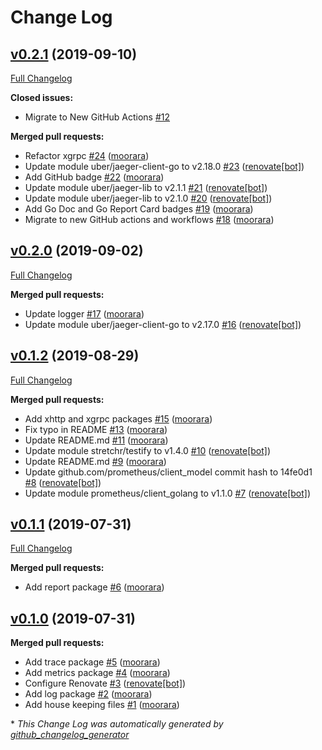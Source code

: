 # Change Log

## [v0.2.1](https://github.com/moorara/observe/tree/v0.2.1) (2019-09-10)
[Full Changelog](https://github.com/moorara/observe/compare/v0.2.0...v0.2.1)

**Closed issues:**

- Migrate to New GitHub Actions [\#12](https://github.com/moorara/observe/issues/12)

**Merged pull requests:**

- Refactor xgrpc [\#24](https://github.com/moorara/observe/pull/24) ([moorara](https://github.com/moorara))
- Update module uber/jaeger-client-go to v2.18.0 [\#23](https://github.com/moorara/observe/pull/23) ([renovate[bot]](https://github.com/apps/renovate))
- Add GitHub badge [\#22](https://github.com/moorara/observe/pull/22) ([moorara](https://github.com/moorara))
- Update module uber/jaeger-lib to v2.1.1 [\#21](https://github.com/moorara/observe/pull/21) ([renovate[bot]](https://github.com/apps/renovate))
- Update module uber/jaeger-lib to v2.1.0 [\#20](https://github.com/moorara/observe/pull/20) ([renovate[bot]](https://github.com/apps/renovate))
- Add Go Doc and Go Report Card badges [\#19](https://github.com/moorara/observe/pull/19) ([moorara](https://github.com/moorara))
- Migrate to new GitHub actions and workflows [\#18](https://github.com/moorara/observe/pull/18) ([moorara](https://github.com/moorara))

## [v0.2.0](https://github.com/moorara/observe/tree/v0.2.0) (2019-09-02)
[Full Changelog](https://github.com/moorara/observe/compare/v0.1.2...v0.2.0)

**Merged pull requests:**

- Update logger [\#17](https://github.com/moorara/observe/pull/17) ([moorara](https://github.com/moorara))
- Update module uber/jaeger-client-go to v2.17.0 [\#16](https://github.com/moorara/observe/pull/16) ([renovate[bot]](https://github.com/apps/renovate))

## [v0.1.2](https://github.com/moorara/observe/tree/v0.1.2) (2019-08-29)
[Full Changelog](https://github.com/moorara/observe/compare/v0.1.1...v0.1.2)

**Merged pull requests:**

- Add xhttp and xgrpc packages [\#15](https://github.com/moorara/observe/pull/15) ([moorara](https://github.com/moorara))
- Fix typo in README [\#13](https://github.com/moorara/observe/pull/13) ([moorara](https://github.com/moorara))
- Update README.md [\#11](https://github.com/moorara/observe/pull/11) ([moorara](https://github.com/moorara))
- Update module stretchr/testify to v1.4.0 [\#10](https://github.com/moorara/observe/pull/10) ([renovate[bot]](https://github.com/apps/renovate))
- Update README.md [\#9](https://github.com/moorara/observe/pull/9) ([moorara](https://github.com/moorara))
- Update github.com/prometheus/client\_model commit hash to 14fe0d1 [\#8](https://github.com/moorara/observe/pull/8) ([renovate[bot]](https://github.com/apps/renovate))
- Update module prometheus/client\_golang to v1.1.0 [\#7](https://github.com/moorara/observe/pull/7) ([renovate[bot]](https://github.com/apps/renovate))

## [v0.1.1](https://github.com/moorara/observe/tree/v0.1.1) (2019-07-31)
[Full Changelog](https://github.com/moorara/observe/compare/v0.1.0...v0.1.1)

**Merged pull requests:**

- Add report package [\#6](https://github.com/moorara/observe/pull/6) ([moorara](https://github.com/moorara))

## [v0.1.0](https://github.com/moorara/observe/tree/v0.1.0) (2019-07-31)
**Merged pull requests:**

- Add trace package [\#5](https://github.com/moorara/observe/pull/5) ([moorara](https://github.com/moorara))
- Add metrics package [\#4](https://github.com/moorara/observe/pull/4) ([moorara](https://github.com/moorara))
- Configure Renovate [\#3](https://github.com/moorara/observe/pull/3) ([renovate[bot]](https://github.com/apps/renovate))
- Add log package [\#2](https://github.com/moorara/observe/pull/2) ([moorara](https://github.com/moorara))
- Add house keeping files [\#1](https://github.com/moorara/observe/pull/1) ([moorara](https://github.com/moorara))



\* *This Change Log was automatically generated by [github_changelog_generator](https://github.com/skywinder/Github-Changelog-Generator)*